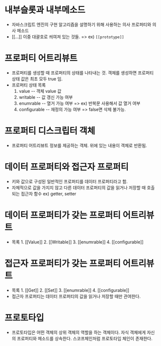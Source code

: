 # 내부슬롯과 내부메소드
- 자바스크립트 엔진의 구현 알고리즘을 설명하기 위해 사용하는 의사 프로퍼티와 의사 메소드
- [[...]] 이중 대괄호로 씌여져 있는 것들. 
=> ex) ```[[prototype]]```

# 프로퍼티 어트리뷰트
- 프로퍼티를 생성할 때 프로퍼티의 상태를 나타내는 것. 객체를 생성하면 프로퍼티 상태 값은 최초 모두 true 임.
- 프로퍼티 상태 목록
    1. value  -- 객체 value 값
    2. writable -- 값 갱신 가능 여부
    3. enumrable -- 열거 가능 여부 => ex) 반복문 사용해서 값 열거 여부
    4. configurable -- 재정의 가능 여부 => false면 삭제 불가능.

# 프로퍼티 디스크립터 객체

- 프로퍼티 어트리뷰트 정보를 제공하는 객체. 위에 있는 내용이 객체로 반환됨.

# 데이터 프로퍼티와 접근자 프로퍼티
- 키와 값으로 구성된 일반적인 프로퍼티를 데이터 프로퍼티라고 함.
- 자체적으로 값을 가지지 않고 다른 데이터 프로퍼티의 값을 읽거나 저장할 때 호출되는 접근자 함수 ex) getter, setter

# 데이터 프로퍼티가 갖는 프로퍼티 어트리뷰트
   -  목록
    1. [[Value]]
    2. [[Writable]]
    3. [[enumrable]]
    4. [[configurable]]

# 접근자 프로퍼티가 갖는 프로퍼티 어트리뷰트
   -  목록
    1. [[Get]]
    2. [[Set]]
    3. [[enumrable]]
    4. [[configurable]]
- 접근자 프로퍼티는 데이터 프로퍼티의 값을 읽거나 저장할 때만 관여한다.

# 프로토타입
- 프로토타입은 어떤 객체의 상위 객체의 역할을 하는 객체이다. 자식 객체에게 자신의 프로퍼티와 메소드를 상속한다. 스코프체인처럼 프로토타입 체인이 존재한다.




